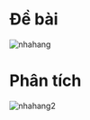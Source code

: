 # Đề bài
![nhahang](https://github.com/VanHoang110802/Competitive_Programming/assets/108053955/61400f3a-c526-4eda-b004-0aa1089c1250)

# Phân tích
![nhahang2](https://github.com/VanHoang110802/Competitive_Programming/assets/108053955/2bdc3d00-d35b-4747-aba8-2c5f05c57858)
